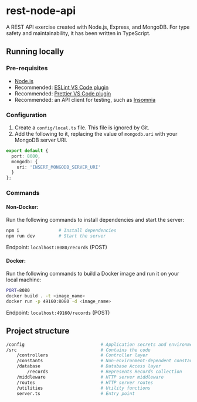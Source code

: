 # rest-node-api

A REST API exercise created with Node.js, Express, and MongoDB. For type safety and maintainability, it has been written in TypeScript.

## Running locally

### Pre-requisites

- [Node.js](https://developer.mozilla.org/en-US/docs/Learn/Server-side/Express_Nodejs/development_environment)
- Recommended: [ESLint VS Code plugin](https://marketplace.visualstudio.com/items?itemName=dbaeumer.vscode-eslint)
- Recommended: [Prettier VS Code plugin](https://marketplace.visualstudio.com/items?itemName=esbenp.prettier-vscode)
- Recommended: an API client for testing, such as [Insomnia](https://insomnia.rest/)

### Configuration

1. Create a `config/local.ts` file. This file is ignored by Git.
2. Add the following to it, replacing the value of `mongodb.uri` with your MongoDB server URI.

```typescript
export default {
  port: 8080,
  mongodb: {
    uri: 'INSERT_MONGODB_SERVER_URI'
  }
};
```

### Commands

#### Non-Docker:

Run the following commands to install dependencies and start the server:

```bash
npm i               # Install dependencies
npm run dev         # Start the server
```

Endpoint: `localhost:8080/records` (POST)

#### Docker:

Run the following commands to build a Docker image and run it on your local machine:

```bash
PORT=8080
docker build . -t <image_name>
docker run -p 49160:8080 -d <image_name>
```

Endpoint: `localhost:49160/records` (POST)

## Project structure

```bash
/config                             # Application secrets and environments
/src                                # Contains the code
    /controllers                    # Controller layer
    /constants                      # Non-environment-dependent constants
    /database                       # Database Access layer
        /records                    # Represents Records collection
    /middleware                     # HTTP server middleware
    /routes                         # HTTP server routes
    /utilities                      # Utility functions
    server.ts                       # Entry point
```
